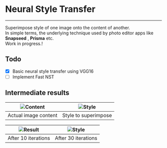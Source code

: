 # Neural Style Transfer
-----------------------

Superimpose style of one image onto the content of another.  
In simple terms, the underlying technique used by photo editor apps like **Snapseed** , **Prisma** etc.  
Work in progress.!  

## Todo

- [x] Basic neural style transfer using VGG16
- [ ] Implement Fast NST

## Intermediate results

| ![Content](https://cdn.rawgit.com/avidLearnerInProgress/neural-style-transfer/0aa72097/images/content/content.png)  | ![Style](https://cdn.rawgit.com/avidLearnerInProgress/neural-style-transfer/0aa72097/images/style/style.png) |
|:---:|:---:|
| Actual image content | Style to superimpose |  

| ![Result](https://cdn.rawgit.com/avidLearnerInProgress/neural-style-transfer/0aa72097/results/result.png)  | ![Style](https://cdn.rawgit.com/avidLearnerInProgress/neural-style-transfer/0aa72097/results/result_30iterations.png) |
|:---:|:---:|
| After 10 iterations | After 30 iterations |